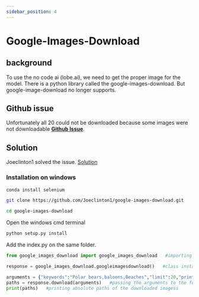 ```yaml
---
sidebar_position: 4
---
```


# Google-Images-Download 

## background
To use the no code ai (lobe.ai), we need to get the proper image for the model.
There is a python library called the google-images-download.
But google-image-download no longer supports.

## Github issue

Unfortunately all 20 could not be downloaded because some images were not downloadable
[**Github Issue**](https://github.com/hardikvasa/google-images-download/issues/354).

## Solution 

Joeclinton1 solved the issue.
[Solution](https://github.com/Joeclinton1/google-images-download)

### Installation on windows

```bash
conda install selenium
```

```bash
git clone https://github.com/Joeclinton1/google-images-download.git
```

```bash
cd google-images-download
```

Open the windows cmd terminal

```bash
python setup.py install
```

Add the index.py on the same folder.

```python title="index.py"
from google_images_download import google_images_download   #importing the library

response = google_images_download.googleimagesdownload()   #class instantiation

arguments = {"keywords":"Polar bears,baloons,Beaches","limit":20,"print_urls":True}   #creating list of arguments
paths = response.download(arguments)   #passing the arguments to the function
print(paths)   #printing absolute paths of the downloaded imagess
```